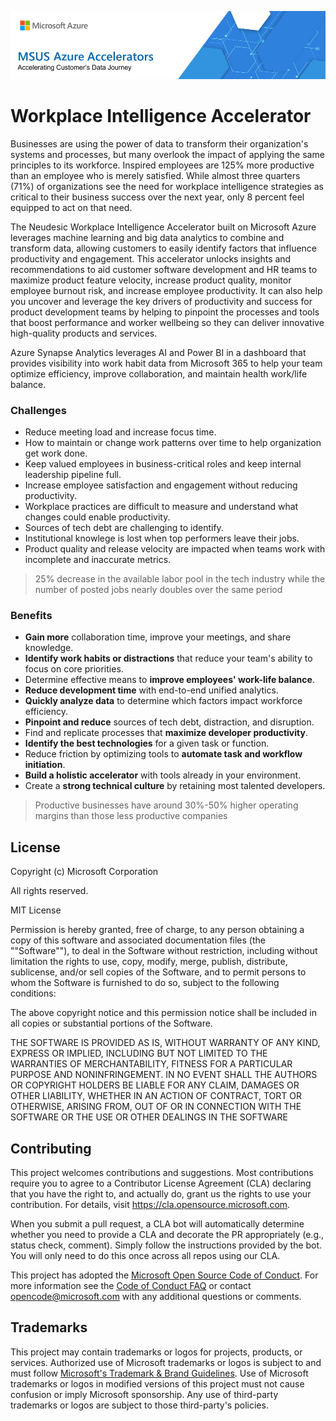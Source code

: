 ![MSUS Solution Accelerator](./images/MSUS%20Solution%20Accelerator%20Banner%20Two_981.png)

# Workplace Intelligence Accelerator

Businesses are using the power of data to transform their organization's systems and processes, but many overlook the impact of applying the same principles to its workforce. Inspired employees are 125% more productive than an employee who is merely satisfied. While almost three quarters (71%) of organizations see the need for workplace intelligence strategies as critical to their business success over the next year, only 8 percent feel equipped to act on that need.

The Neudesic Workplace Intelligence Accelerator built on Microsoft Azure leverages machine learning and big data analytics to combine and transform data, allowing customers to easily identify factors that influence productivity and engagement. This accelerator unlocks insights and recommendations to aid customer software development and HR teams to maximize product feature velocity, increase product quality, monitor employee burnout risk, and increase employee productivity. It can also help you uncover and leverage the key drivers of productivity and success for product development teams by helping to pinpoint the processes and tools that boost performance and worker wellbeing so they can deliver innovative high-quality products and services.

Azure Synapse Analytics leverages AI and Power BI in a dashboard that provides visibility into work habit data from Microsoft 365 to help your team optimize efficiency, improve collaboration, and maintain health work/life balance.

### Challenges

* Reduce meeting load and increase focus time.
* How to maintain or change work patterns over time to help organization get work done.
* Keep valued employees in business-critical roles and keep internal leadership pipeline full. 
* Increase employee satisfaction and engagement without reducing productivity.
* Workplace practices are difficult to measure and understand what changes could enable productivity.
* Sources of tech debt are challenging to identify.
* Institutional knowlege is lost when top performers leave their jobs.
* Product quality and release velocity are impacted when teams work with incomplete and inaccurate metrics.

> 25% decrease in the available labor pool in the tech industry while the number of posted jobs nearly doubles over the same period

### Benefits

* **Gain more** collaboration time, improve your meetings, and share knowledge.
* **Identify work habits or distractions** that reduce your team's ability to focus on core priorities.
* Determine effective means to **improve employees' work-life balance**.
* **Reduce development time** with end-to-end unified analytics.
* **Quickly analyze data** to determine which factors impact workforce efficiency.
* **Pinpoint and reduce** sources of tech debt, distraction, and disruption.
* Find and replicate processes that **maximize developer productivity**.
* **Identify the best technologies** for a given task or function.
* Reduce friction by optimizing tools to **automate task and workflow initiation**.
* **Build a holistic accelerator** with tools already in your environment.
* Create a **strong technical culture** by retaining most talented developers.

> Productive businesses have around 30%-50% higher operating margins than those less productive companies

## License
Copyright (c) Microsoft Corporation

All rights reserved.

MIT License

Permission is hereby granted, free of charge, to any person obtaining a copy of this software and associated documentation files (the ""Software""), to deal in the Software without restriction, including without limitation the rights to use, copy, modify, merge, publish, distribute, sublicense, and/or sell copies of the Software, and to permit persons to whom the Software is furnished to do so, subject to the following conditions:

The above copyright notice and this permission notice shall be included in all copies or substantial portions of the Software.

THE SOFTWARE IS PROVIDED AS IS, WITHOUT WARRANTY OF ANY KIND, EXPRESS OR IMPLIED, INCLUDING BUT NOT LIMITED TO THE WARRANTIES OF MERCHANTABILITY, FITNESS FOR A PARTICULAR PURPOSE AND NONINFRINGEMENT. IN NO EVENT SHALL THE AUTHORS OR COPYRIGHT HOLDERS BE LIABLE FOR ANY CLAIM, DAMAGES OR OTHER LIABILITY, WHETHER IN AN ACTION OF CONTRACT, TORT OR OTHERWISE, ARISING FROM, OUT OF OR IN CONNECTION WITH THE SOFTWARE OR THE USE OR OTHER DEALINGS IN THE SOFTWARE


## Contributing

This project welcomes contributions and suggestions.  Most contributions require you to agree to a
Contributor License Agreement (CLA) declaring that you have the right to, and actually do, grant us
the rights to use your contribution. For details, visit https://cla.opensource.microsoft.com.

When you submit a pull request, a CLA bot will automatically determine whether you need to provide
a CLA and decorate the PR appropriately (e.g., status check, comment). Simply follow the instructions
provided by the bot. You will only need to do this once across all repos using our CLA.

This project has adopted the [Microsoft Open Source Code of Conduct](https://opensource.microsoft.com/codeofconduct/).
For more information see the [Code of Conduct FAQ](https://opensource.microsoft.com/codeofconduct/faq/) or
contact [opencode@microsoft.com](mailto:opencode@microsoft.com) with any additional questions or comments.

## Trademarks

This project may contain trademarks or logos for projects, products, or services. Authorized use of Microsoft 
trademarks or logos is subject to and must follow 
[Microsoft's Trademark & Brand Guidelines](https://www.microsoft.com/en-us/legal/intellectualproperty/trademarks/usage/general).
Use of Microsoft trademarks or logos in modified versions of this project must not cause confusion or imply Microsoft sponsorship.
Any use of third-party trademarks or logos are subject to those third-party's policies.

